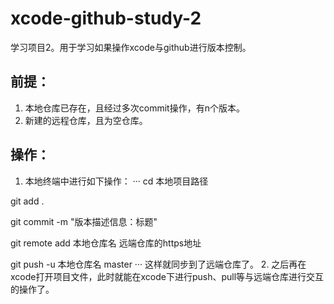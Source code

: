 # xcode-github-study-2
学习项目2。用于学习如果操作xcode与github进行版本控制。

## 前提：
1. 本地仓库已存在，且经过多次commit操作，有n个版本。
2. 新建的远程仓库，且为空仓库。

## 操作：
1. 本地终端中进行如下操作：
···
cd 本地项目路径

git add .

git commit -m "版本描述信息：标题"

git remote add 本地仓库名 远端仓库的https地址

git push -u 本地仓库名 master
···
这样就同步到了远端仓库了。
2. 之后再在xcode打开项目文件，此时就能在xcode下进行push、pull等与远端仓库进行交互的操作了。
